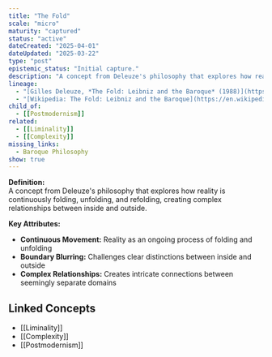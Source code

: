 ```yaml
---
title: "The Fold"
scale: "micro"
maturity: "captured"
status: "active"
dateCreated: "2025-04-01"
dateUpdated: "2025-03-22"
type: "post"
epistemic_status: "Initial capture."
description: "A concept from Deleuze's philosophy that explores how reality is continuously folding, unfolding, and refolding, creating complex relationships between inside and outside."
lineage:
  - "[Gilles Deleuze, *The Fold: Leibniz and the Baroque* (1988)](https://www.google.com/search?q=Gilles+Deleuze+The+Fold+Leibniz+and+the+Baroque+site:books.google.com)"
  - "[Wikipedia: The Fold: Leibniz and the Baroque](https://en.wikipedia.org/wiki/The_Fold:_Leibniz_and_the_Baroque)"
child_of:
  - [[Postmodernism]]
related:
  - [[Liminality]]
  - [[Complexity]]
missing_links:
  - Baroque Philosophy
show: true
---
```


**Definition:**  
A concept from Deleuze's philosophy that explores how reality is continuously folding, unfolding, and refolding, creating complex relationships between inside and outside.

**Key Attributes:**  
- **Continuous Movement:** Reality as an ongoing process of folding and unfolding  
- **Boundary Blurring:** Challenges clear distinctions between inside and outside  
- **Complex Relationships:** Creates intricate connections between seemingly separate domains

## Linked Concepts
- [[Liminality]]
- [[Complexity]]
- [[Postmodernism]]
